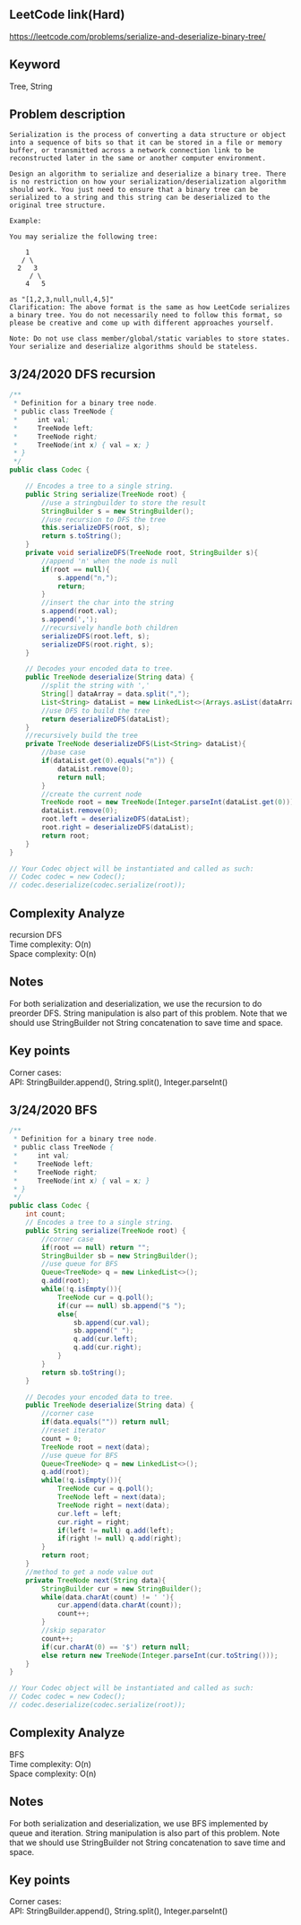 ## LeetCode link(Hard)
https://leetcode.com/problems/serialize-and-deserialize-binary-tree/

## Keyword
Tree, String

## Problem description
```
Serialization is the process of converting a data structure or object into a sequence of bits so that it can be stored in a file or memory buffer, or transmitted across a network connection link to be reconstructed later in the same or another computer environment.

Design an algorithm to serialize and deserialize a binary tree. There is no restriction on how your serialization/deserialization algorithm should work. You just need to ensure that a binary tree can be serialized to a string and this string can be deserialized to the original tree structure.

Example: 

You may serialize the following tree:

    1
   / \
  2   3
     / \
    4   5

as "[1,2,3,null,null,4,5]"
Clarification: The above format is the same as how LeetCode serializes a binary tree. You do not necessarily need to follow this format, so please be creative and come up with different approaches yourself.

Note: Do not use class member/global/static variables to store states. Your serialize and deserialize algorithms should be stateless.
```
## 3/24/2020 DFS recursion

```java
/**
 * Definition for a binary tree node.
 * public class TreeNode {
 *     int val;
 *     TreeNode left;
 *     TreeNode right;
 *     TreeNode(int x) { val = x; }
 * }
 */
public class Codec {

    // Encodes a tree to a single string.
    public String serialize(TreeNode root) {
        //use a stringbuilder to store the result
        StringBuilder s = new StringBuilder();
        //use recursion to DFS the tree
        this.serializeDFS(root, s);
        return s.toString();
    }
    private void serializeDFS(TreeNode root, StringBuilder s){
        //append 'n' when the node is null
        if(root == null){
            s.append("n,");
            return;
        }
        //insert the char into the string
        s.append(root.val);
        s.append(',');
        //recursively handle both children
        serializeDFS(root.left, s);
        serializeDFS(root.right, s);
    }

    // Decodes your encoded data to tree.
    public TreeNode deserialize(String data) {
        //split the string with ','
        String[] dataArray = data.split(",");
        List<String> dataList = new LinkedList<>(Arrays.asList(dataArray));
        //use DFS to build the tree
        return deserializeDFS(dataList);
    }
    //recursively build the tree
    private TreeNode deserializeDFS(List<String> dataList){
        //base case
        if(dataList.get(0).equals("n")) {
            dataList.remove(0);
            return null;
        }
        //create the current node
        TreeNode root = new TreeNode(Integer.parseInt(dataList.get(0)));
        dataList.remove(0);
        root.left = deserializeDFS(dataList);
        root.right = deserializeDFS(dataList);
        return root;
    }
}

// Your Codec object will be instantiated and called as such:
// Codec codec = new Codec();
// codec.deserialize(codec.serialize(root));
```

## Complexity Analyze
recursion DFS\
Time complexity: O(n)\
Space complexity: O(n)

## Notes
For both serialization and deserialization, we use the recursion to do preorder DFS. String manipulation is also part of this problem. Note that we should use StringBuilder not String concatenation to save time and space.

## Key points
Corner cases: \
API: StringBuilder.append(), String.split(), Integer.parseInt()

## 3/24/2020 BFS

```java
/**
 * Definition for a binary tree node.
 * public class TreeNode {
 *     int val;
 *     TreeNode left;
 *     TreeNode right;
 *     TreeNode(int x) { val = x; }
 * }
 */
public class Codec {
    int count;
    // Encodes a tree to a single string.
    public String serialize(TreeNode root) {
        //corner case
        if(root == null) return "";
        StringBuilder sb = new StringBuilder();
        //use queue for BFS
        Queue<TreeNode> q = new LinkedList<>();
        q.add(root);
        while(!q.isEmpty()){
            TreeNode cur = q.poll();
            if(cur == null) sb.append("$ ");
            else{
                sb.append(cur.val);
                sb.append(" ");
                q.add(cur.left);
                q.add(cur.right);
            }
        }
        return sb.toString();
    }

    // Decodes your encoded data to tree.
    public TreeNode deserialize(String data) {
        //corner case
        if(data.equals("")) return null;
        //reset iterator
        count = 0;
        TreeNode root = next(data);
        //use queue for BFS
        Queue<TreeNode> q = new LinkedList<>();
        q.add(root);
        while(!q.isEmpty()){
            TreeNode cur = q.poll();
            TreeNode left = next(data);
            TreeNode right = next(data);
            cur.left = left;
            cur.right = right;
            if(left != null) q.add(left);
            if(right != null) q.add(right);
        }
        return root;
    }
    //method to get a node value out
    private TreeNode next(String data){
        StringBuilder cur = new StringBuilder();
        while(data.charAt(count) != ' '){
            cur.append(data.charAt(count));
            count++;
        }
        //skip separator
        count++;
        if(cur.charAt(0) == '$') return null;
        else return new TreeNode(Integer.parseInt(cur.toString()));
    }
}

// Your Codec object will be instantiated and called as such:
// Codec codec = new Codec();
// codec.deserialize(codec.serialize(root));
```

## Complexity Analyze
BFS\
Time complexity: O(n)\
Space complexity: O(n)

## Notes
For both serialization and deserialization, we use BFS implemented by queue and iteration. String manipulation is also part of this problem. Note that we should use StringBuilder not String concatenation to save time and space.

## Key points
Corner cases: \
API: StringBuilder.append(), String.split(), Integer.parseInt()

